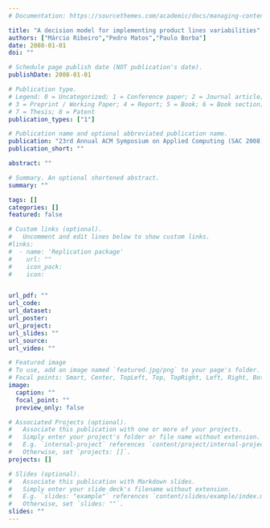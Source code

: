 ```yaml
---
# Documentation: https://sourcethemes.com/academic/docs/managing-content/

title: "A decision model for implementing product lines variabilities"
authors: ["Márcio Ribeiro","Pedro Matos","Paulo Borba"]
date: 2008-01-01
doi: ""

# Schedule page publish date (NOT publication's date).
publishDate: 2008-01-01

# Publication type.
# Legend: 0 = Uncategorized; 1 = Conference paper; 2 = Journal article;
# 3 = Preprint / Working Paper; 4 = Report; 5 = Book; 6 = Book section;
# 7 = Thesis; 8 = Patent
publication_types: ["1"]

# Publication name and optional abbreviated publication name.
publication: "23rd Annual ACM Symposium on Applied Computing (SAC 2008)"
publication_short: ""

abstract: ""

# Summary. An optional shortened abstract.
summary: ""

tags: []
categories: []
featured: false

# Custom links (optional).
#   Uncomment and edit lines below to show custom links.
#links:
#  - name: 'Replication package'
#    url: ""
#    icon_pack: 
#    icon: 


url_pdf: ""
url_code:
url_dataset:
url_poster:
url_project:
url_slides: ""
url_source:
url_video: ""

# Featured image
# To use, add an image named `featured.jpg/png` to your page's folder. 
# Focal points: Smart, Center, TopLeft, Top, TopRight, Left, Right, BottomLeft, Bottom, BottomRight.
image:
  caption: ""
  focal_point: ""
  preview_only: false

# Associated Projects (optional).
#   Associate this publication with one or more of your projects.
#   Simply enter your project's folder or file name without extension.
#   E.g. `internal-project` references `content/project/internal-project/index.md`.
#   Otherwise, set `projects: []`.
projects: []

# Slides (optional).
#   Associate this publication with Markdown slides.
#   Simply enter your slide deck's filename without extension.
#   E.g. `slides: "example"` references `content/slides/example/index.md`.
#   Otherwise, set `slides: ""`.
slides: ""
---
```

